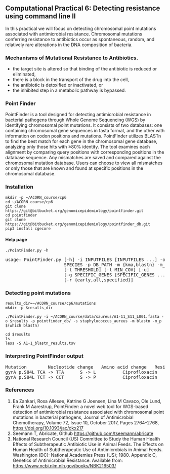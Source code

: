 ## Computational Practical 6: Detecting resistance using command line II
In this practical we will focus on detecting chromosomal point mutations associated with antimicrobial resistance. Chromosomal mutations conferring resistance to antibiotics occur as spontaneous, random, and relatively rare alterations in the DNA composition of bacteria. 

### Mechanisms of Mutational Resistance to Antibiotics.

* the target site is altered so that binding of the antibiotic is reduced or eliminated,
* there is a block in the transport of the drug into the cell,
* the antibiotic is detoxified or inactivated, or
* the inhibited step in a metabolic pathway is bypassed.
  
### Point Finder
PointFinder is a tool designed for detecting antimicrobial resistance in bacterial pathogens through Whole Genome Sequencing (WGS) by identifying chromosomal point mutations. It consists of two databases: one containing chromosomal gene sequences in fasta format, and the other with information on codon positions and mutations. PointFinder utilizes BLASTn to find the best match for each gene in the chromosomal gene database, analyzing only those hits with ≥80% identity. The tool examines each alignment by comparing query positions with corresponding positions in the database sequence. Any mismatches are saved and compared against the chromosomal mutation database. Users can choose to view all mismatches or only those that are known and found at specific positions in the chromosomal database.

### Installation
```
mkdir -p ~/ACORN_course/cp6
cd ~/ACORN_course/cp6
git clone https://git@bitbucket.org/genomicepidemiology/pointfinder.git
cd pointfinder
git clone https://git@bitbucket.org/genomicepidemiology/pointfinder_db.git
pip3 install cgecore
```
#### Help page

```
./PointFinder.py -h
```
<pre>
usage: PointFinder.py [-h] -i INPUTFILES [INPUTFILES ...] -o OUT_PATH -s
                      SPECIES -p DB_PATH -m {kma,blastn} -m_p METHOD_PATH [-n]
                      [-t THRESHOLD] [-l MIN_COV] [-u]
                      [-g SPECIFIC_GENES [SPECIFIC_GENES ...]]
                      [-r {early,all,specified}]
</pre>
### Detecting point mutations
```
results_dir=~/ACORN_course/cp6/mutations
mkdir -p $results_dir
```
```
./PointFinder.py -i ~/ACORN_course/data/saureus/A1-11_S11_L001.fasta -o $results -p pointfinder_db/ -s staphylococcus_aureus -m blastn -m_p $(which blastn)
```
```
cd $results
ls
less -S A1-1_blastn_results.tsv
```
### Interpreting PointFinder output
<pre>
Mutation        Nucleotide change	Amino acid change	Resistance		PMID
gyrA p.S84L	TCA -> TTA		S -> L			Ciprofloxacin   	2174869
gyrA p.S84L	TCT -> CCT		S -> P			Ciprofloxacin   	2174869
</pre>				
 
### References
1.	Ea Zankari, Rosa Allesøe, Katrine G Joensen, Lina M Cavaco, Ole Lund, Frank M Aarestrup, PointFinder: a novel web tool for WGS-based detection of antimicrobial resistance associated with chromosomal point mutations in bacterial pathogens, Journal of Antimicrobial Chemotherapy, Volume 72, Issue 10, October 2017, Pages 2764–2768, https://doi.org/10.1093/jac/dkx217
2.	Seemann T, Abricate, Github https://github.com/tseemann/abricate
3.	National Research Council (US) Committee to Study the Human Health Effects of Subtherapeutic Antibiotic Use in Animal Feeds. The Effects on Human Health of Subtherapeutic Use of Antimicrobials in Animal Feeds. Washington (DC): National Academies Press (US); 1980. Appendix C, Genetics of Antimicrobial Resistance. Available from: https://www.ncbi.nlm.nih.gov/books/NBK216503/
